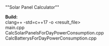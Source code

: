 ""Solar Panel Calculator""

**Build:** <br>
clang++ -std=c++17 -o <result_file> <br>
main.cpp  <br>
CalcSolarPanelsForDayPowerConsumption.cpp <br>
CalcBatterysForDayPowerConsumption.cpp
